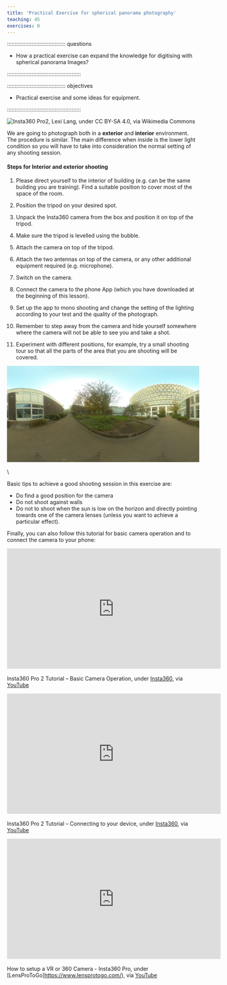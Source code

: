 ```yaml
---
title: 'Practical Exercise for spherical panorama photography'
teaching: 45
exercises: 0
---
```


:::::::::::::::::::::::::::::::::::::: questions 

- How a practical exercise can expand the knowledge for digitising with spherical panorama Images?

::::::::::::::::::::::::::::::::::::::::::::::::


:::::::::::::::::::::::::::::::::::::: objectives 

- Practical exercise and some ideas for equipment.

::::::::::::::::::::::::::::::::::::::::::::::::

<!--
<span style="color:red">
NICOLA PLEASE: explain with text how a practical exercise will be done. This does not have to be long. It works as an introduction to how people will do the exercise and can work for the long-term usage of the resource. 
</span>-->


![Insta360 Pro2, Lexi Lang, under [ CC BY-SA 4.0](https://creativecommons.org/licenses/by-sa/4.0), via [Wikimedia Commons](https://commons.wikimedia.org/wiki/File:Insta360_Pro2.png)](https://upload.wikimedia.org/wikipedia/commons/4/47/Insta360_Pro2.png) 
 

<!--
:::::::::::::::::::::::::::::::::::::: challenge 

Reflect on how to capture some spherical panorama photographs and choose the best position of the environment that you are in.

Try to use different camera settings to enhance the output of the images


:::::::::::::::::::::
-->

We are going to photograph both in a **exterior** and **interior** environment. 
The procedure is similar. The main difference when inside is the lower light condition so you will have to take into consideration the normal setting of any shooting session.

#### Steps for Interior and exterior shooting

1. Please direct yourself to the interior of building (e.g. can be the same building you are training). Find a suitable position to cover most of the space of the room. 

<!--If you decide to go outside instead direct yourself to the opposite garden of the building.-->

2. Position the tripod on your desired spot.

3. Unpack the Insta360 camera from the box and position it on top of the tripod.

4. Make sure the tripod is levelled using the bubble.

5. Attach the camera on top of the tripod.

6. Attach the two antennas on top of the camera, or any other additional equipment required (e.g. microphone).

7. Switch on the camera.

8. Connect the camera to the  phone App (which you have downloaded at the beginning of this lesson).

9. Set up the app to mono shooting and change the setting of the lighting according to your test and the quality of the photograph.

10. Remember to step away from the camera and hide yourself somewhere where the camera will not be able to see you and take a shot.

11. Experiment with different positions, for example, try a small shooting tour so that all the parts of the area that you are shooting will be covered.


![Insta360 Pro2, DSMVC, University of Brighton](./fig/thumbnail1.jpg)





\





Basic tips to achieve a good shooting session in this exercise are:

 - Do find a good position for the camera
 - Do not shoot against walls
 - Do not to shoot when the sun is low on the horizon and directly pointing towards one of the camera lenses (unless you want to achieve a particular effect).
 
Finally, you can also follow this tutorial for basic camera operation and to connect the camera to your phone:

<iframe width="560" height="315" src="https://www.youtube.com/embed/-g0dkBTFiCI?si=dTNHA4MRu2x01hb_" title="YouTube video player" frameborder="0" allow="accelerometer; autoplay; clipboard-write; encrypted-media; gyroscope; picture-in-picture; web-share" allowfullscreen></iframe>

Insta360 Pro 2 Tutorial – Basic Camera Operation, under [Insta360](https://www.insta360.com/), via [YouTube](https://www.youtube.com/watch?v=-g0dkBTFiCI) 

<iframe width="560" height="315" src="https://www.youtube.com/embed/OyYoNcTC9ow?si=t84G-E2jZTCLoI6E" title="YouTube video player" frameborder="0" allow="accelerometer; autoplay; clipboard-write; encrypted-media; gyroscope; picture-in-picture; web-share" allowfullscreen></iframe>

Insta360 Pro 2 Tutorial – Connecting to your device, under
[Insta360](https://www.insta360.com/), via [YouTube](https://www.youtube.com/watch?v=-g0dkBTFiCI) 


<iframe width="560" height="315" src="https://www.youtube.com/embed/T_RKIitR2BI?si=0bMVejDJ8Q5XsfDa" title="YouTube video player" frameborder="0" allow="accelerometer; autoplay; clipboard-write; encrypted-media; gyroscope; picture-in-picture; web-share" allowfullscreen></iframe>

How to setup a VR or 360 Camera - Insta360 Pro, under
[LensProToGo]https://www.lensprotogo.com/), via [YouTube](https://www.youtube.com/@lensprotogo)





